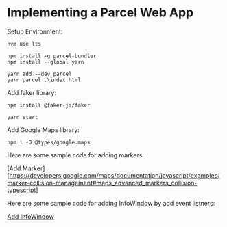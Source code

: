 # Implementing a Parcel Web App

Setup Environment:

```
nvm use lts                                                                                                       

npm install -g parcel-bundler                                                                                     
npm install --global yarn

yarn add --dev parcel                                                                                             
yarn parcel .\index.html                                                                                          
```

Add faker library:

```
npm install @faker-js/faker

yarn start
```

Add Google Maps library:

```
npm i -D @types/google.maps
```

Here are some sample code for adding markers:

[Add Marker][https://developers.google.com/maps/documentation/javascript/examples/marker-collision-management#maps_advanced_markers_collision-typescript]


Here are some sample code for adding InfoWindow by add event listners:

[Add InfoWindow](https://developers.google.com/maps/documentation/javascript/examples/event-click-latlng)

